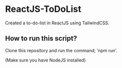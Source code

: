 # ReactJS-ToDoList
Created a to-do-list in ReactJS using TailwindCSS.

## How to run this script?
Clone this repository and run the command; 'npm run'.

(Make sure you have NodeJS installed)
